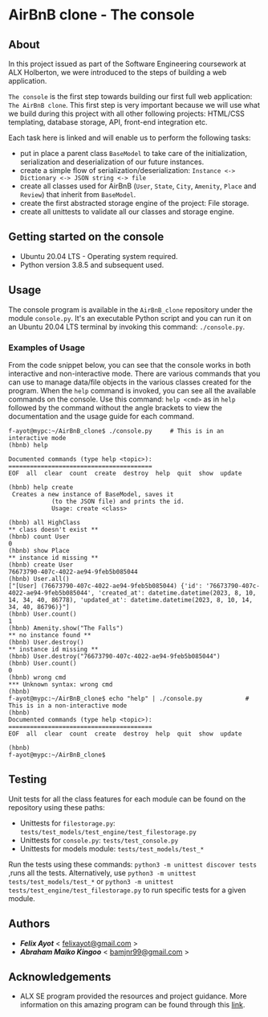 # AirBnB clone - The console

## About
In this project issued as part of the Software Engineering coursework at ALX Holberton, we were introduced to the steps of building a web application.

`The console` is the first step towards building our first full web application: `The AirBnB clone`. This first step is very important because we will use what we build during this project with all other following projects: HTML/CSS templating, database storage, API, front-end integration etc.

Each task here is linked and will enable us to perform the following tasks:

- put in place a parent class `BaseModel` to take care of the initialization, serialization and deserialization of our future instances.
- create a simple flow of serialization/deserialization: `Instance <-> Dictionary <-> JSON string <-> file`
- create all classes used for AirBnB (`User`, `State`, `City`, `Amenity`, `Place` and `Review`) that inherit from `BaseModel`.
- create the first abstracted storage engine of the project: File storage.
- create all unittests to validate all our classes and storage engine.

## Getting started on the console
- Ubuntu 20.04 LTS - Operating system required.
- Python version 3.8.5 and subsequent used.

## Usage
The console program is available in the `AirBnB_clone` repository under the module `console.py`. It's an executable Python script and you can run it on an Ubuntu 20.04 LTS terminal by invoking this command: `./console.py`.

### Examples of Usage
From the code snippet below, you can see that the console works in both interactive and non-interactive mode. There are various commands that you can use to manage data/file objects in the various classes created for the program.
When the `help` command is invoked, you can see all the available commands on the console. Use this command: `help <cmd>` as in `help` followed by the command without the angle brackets to view the documentation and the usage guide for each command.

```
f-ayot@mypc:~/AirBnB_clone$ ./console.py     # This is in an interactive mode
(hbnb) help

Documented commands (type help <topic>):
========================================
EOF  all  clear  count  create  destroy  help  quit  show  update

(hbnb) help create
 Creates a new instance of BaseModel, saves it
            (to the JSON file) and prints the id.
            Usage: create <class>

(hbnb) all HighClass
** class doesn't exist **
(hbnb) count User
0
(hbnb) show Place
** instance id missing **
(hbnb) create User
76673790-407c-4022-ae94-9feb5b085044
(hbnb) User.all()
["[User] (76673790-407c-4022-ae94-9feb5b085044) {'id': '76673790-407c-4022-ae94-9feb5b085044', 'created_at': datetime.datetime(2023, 8, 10, 14, 34, 40, 86778), 'updated_at': datetime.datetime(2023, 8, 10, 14, 34, 40, 86796)}"]
(hbnb) User.count()
1
(hbnb) Amenity.show("The Falls")
** no instance found **
(hbnb) User.destroy()
** instance id missing **
(hbnb) User.destroy("76673790-407c-4022-ae94-9feb5b085044")
(hbnb) User.count()
0
(hbnb) wrong cmd
*** Unknown syntax: wrong cmd
(hbnb)
f-ayot@mypc:~/AirBnB_clone$ echo "help" | ./console.py            # This is in a non-interactive mode
(hbnb)
Documented commands (type help <topic>):
========================================
EOF  all  clear  count  create  destroy  help  quit  show  update

(hbnb)
f-ayot@mypc:~/AirBnB_clone$
```

## Testing
Unit tests for all the class features for each module can be found on the repository using these paths:
- Unittests for `filestorage.py`: `tests/test_models/test_engine/test_filestorage.py`
- Unittests for `console.py`: `tests/test_console.py`
- Unittests for models module: `tests/test_models/test_*`

Run the tests using these commands: `python3 -m unittest discover tests` ,runs all the tests. Alternatively, use `python3 -m unittest tests/test_models/test_*` or `python3 -m unittest tests/test_engine/test_filestorage.py` to run specific tests for a given module.

## Authors
- ***Felix Ayot*** < felixayot@gmail.com >
- ***Abraham Maiko Kingoo*** < bamjnr99@gmail.com >

## Acknowledgements
- ALX SE program provided the resources and project guidance. More information on this amazing program can be found through this [link](https://www.alxafrica.com/).
